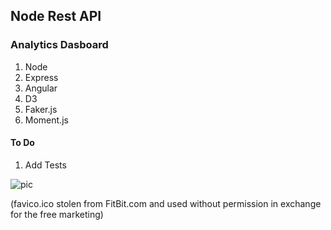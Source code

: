 ## Node Rest API

### Analytics Dasboard

1. Node
2. Express
3. Angular
4. D3
5. Faker.js
6. Moment.js

#### To Do

1. Add Tests

![pic](https://raw.github.com/mjhea0/node-rest-api/master/analytics-d3.png)

(favico.ico stolen from FitBit.com and used without permission in exchange for the free marketing)
